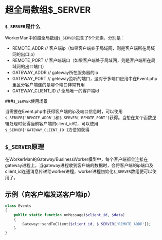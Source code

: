 # 超全局数组$_SERVER
### ```$_SERVER```是什么
WorkerMan中的超全局数组```$_SERVER```包含了5个元素，分别是：

  * REMOTE_ADDR // 客户端ip（如果客户端处于局域网，则是客户端所在局域网的出口ip）
  * REMOTE_PORT // 客户端端口（如果客户端处于局域网，则是客户端所在局域网的出口端口）
  * GATEWAY_ADDR // gateway所在服务器的ip
  * GATEWAY_PORT // geteway监听的端口，这对于多端口应用中在Event.php里区分客户端连的是哪个端口非常有用
  * GATEWAY_CLIENT_ID // 全局唯一的客户端id


###```$_SERVER```使用场景

当需要在Event.php中获得客户端的ip及端口信息时，可以使用```$_SERVER['REMOTE_ADDR']```和```$_SERVER['REMOTE_PORT']```获得。当想在某个函数逻辑处理时获得当前客户端的client_id时，可以使用```$_SERVER['GATEWAY_CLIENT_ID']```方便的获得


## ```$_SERVER```原理

在WorkerMan的Gateway/BusinessWorker模型中，每个客户端都会连接在gateway进程上，当gateway进程收到客户端的数据时，会将客户端的ip端口及client_id连通消息传递给worker进程，worker进程初始化```$_SERVER```数组便可以使用了。


## 示例（向客户端发送客户端ip）
```php
class Events
{
    public static function onMessage($client_id, $data)
    {
        Gateway::sendToClient($client_id, $_SERVER['REMOTE_ADDR']);
    }
}
```


